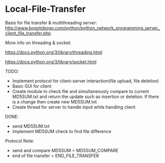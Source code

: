 # Local-File-Transfer 

Basis for file transfer & multithreading server:
http://www.bogotobogo.com/python/python_network_programming_server_client_file_transfer.php

More info on threading & socket: 

https://docs.python.org/3/library/threading.html 

https://docs.python.org/3/library/socket.html

TODO:
- Implement protocol for client-server interaction(file upload, file deletion)
- Basic GUI for client
- Create module to check file and simultaneously compare to current MD5SUM.txt and return the update such as insertion or deletion. If there is a change then create new MD5SUM.txt
- Create thread for server to handle input while handling client

DONE:
- send MD5SUM.txt
- Implement MD5SUM check to find file difference

Protocol Note:
- send and compare MD5SUM = MD5SUM_COMPARE
- end of file transfer = END_FILE_TRANSFER
